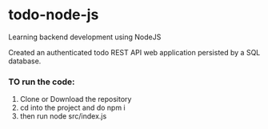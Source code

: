 # todo-node-js
Learning backend development using NodeJS

Created an authenticated todo REST API web application persisted by a SQL database.

### TO run the code:
1. Clone or Download the repository
2. cd into the project and do npm i
3. then run node src/index.js
